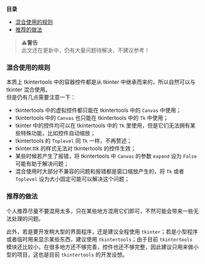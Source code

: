 **目录**

- [混合使用的规则](#混合使用的规则)
- [推荐的做法](#推荐的做法)

> ⚠️**警告**  
> 此文还在更新中，仍有大量问题待解决，不建议参考！

### 混合使用的规则

本质上 tkintertools 中的容器控件都是从 tkinter 中继承而来的，所以自然可以与 tkinter 混合使用。  
但是仍有几点需要注意一下：

* tkintertools 中的虚拟控件都只能在 tkintertools 中的 `Canvas` 中使用；
* tkintertools 中的 `Canvas` 也只能在 tkintertools 中的 `Tk` 中使用；
* tkinter 中的控件均可以在 tkintertools 中的 `Tk` 里使用，但是它们无法拥有某些特殊功能，比如控件自动缩放；
* tkintertools 的 `Toplevel` 同 `Tk` 一样，不再赘述；
* tkinter.ttk 的样式无法对 tkintertools 的控件生效；
* 某些时候若产生了报错，将 tkintertools 中 `Canvas` 的参数 `expand` 设为 `False` 可能有助于解决问题；
* 混合使用时大部分不兼容的问题和报错都是窗口缩放产生的，将 `Tk` 或者 `Toplevel` 设为大小固定可能可以解决这个问题；

### 推荐的做法

个人推荐尽量不要混用太多，只在某些地方混用它们即可，不然可能会带来一些无法处理的问题。

此外，若是要开发稍大型的界面程序，还是建议全程使用 `tkinter`；若是小型程序或者临时用来显示某些东西，建议使用 `tkintertools`；由于目前 `tkintertools` 模块还比较小，在很多地方还不够完善，控件也还不够完整，因此建议只用来做小型的项目，这也是目前 `tkintertools` 的开发设想。
